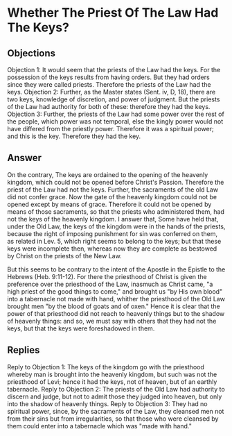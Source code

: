 # Whether The Priest Of The Law Had The Keys?
## Objections
Objection 1: It would seem that the priests of the Law had the keys. For the possession of the keys results from having orders. But they had orders since they were called priests. Therefore the priests of the Law had the keys.
Objection 2: Further, as the Master states (Sent. iv, D, 18), there are two keys, knowledge of discretion, and power of judgment. But the priests of the Law had authority for both of these: therefore they had the keys.
Objection 3: Further, the priests of the Law had some power over the rest of the people, which power was not temporal, else the kingly power would not have differed from the priestly power. Therefore it was a spiritual power; and this is the key. Therefore they had the key.
## Answer
On the contrary, The keys are ordained to the opening of the heavenly kingdom, which could not be opened before Christ's Passion. Therefore the priest of the Law had not the keys. Further, the sacraments of the old Law did not confer grace. Now the gate of the heavenly kingdom could not be opened except by means of grace. Therefore it could not be opened by means of those sacraments, so that the priests who administered them, had not the keys of the heavenly kingdom.
I answer that, Some have held that, under the Old Law, the keys of the kingdom were in the hands of the priests, because the right of imposing punishment for sin was conferred on them, as related in Lev. 5, which right seems to belong to the keys; but that these keys were incomplete then, whereas now they are complete as bestowed by Christ on the priests of the New Law.

But this seems to be contrary to the intent of the Apostle in the Epistle to the Hebrews (Heb. 9:11-12). For there the priesthood of Christ is given the preference over the priesthood of the Law, inasmuch as Christ came, "a high priest of the good things to come," and brought us "by His own blood" into a tabernacle not made with hand, whither the priesthood of the Old Law brought men "by the blood of goats and of oxen." Hence it is clear that the power of that priesthood did not reach to heavenly things but to the shadow of heavenly things: and so, we must say with others that they had not the keys, but that the keys were foreshadowed in them.
## Replies
Reply to Objection 1: The keys of the kingdom go with the priesthood whereby man is brought into the heavenly kingdom, but such was not the priesthood of Levi; hence it had the keys, not of heaven, but of an earthly tabernacle.
Reply to Objection 2: The priests of the Old Law had authority to discern and judge, but not to admit those they judged into heaven, but only into the shadow of heavenly things.
Reply to Objection 3: They had no spiritual power, since, by the sacraments of the Law, they cleansed men not from their sins but from irregularities, so that those who were cleansed by them could enter into a tabernacle which was "made with hand."
